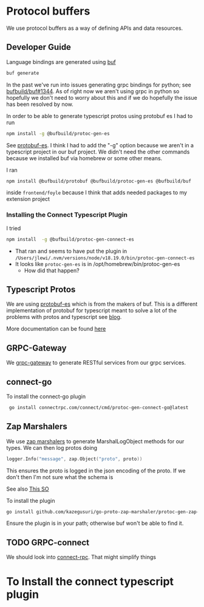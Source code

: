# Protocol buffers

We use protocol buffers as a way of defining APIs and data resources.

## Developer Guide

Language bindings are generated using [buf](https://buf.build/docs/introduction)

```sh {"id":"01J2H55T7BEVFCJV9A9QX55FTR"}
buf generate
```

In the past we've run into issues generating grpc bindings for python;
see [bufbuild/buf#1344](https://github.com/bufbuild/buf/issues/1344). As of right
now we aren't using grpc in python so hopefully we don't need to worry about this and
if we do hopefully the issue has been resolved by now.

In order to be able to generate typescript protos using protobuf es I had to run

```sh {"id":"01J2H55T7BEVFCJV9A9VN0YK7G"}
npm install -g @bufbuild/protoc-gen-es 
```

See [protobuf-es](https://github.com/bufbuild/protobuf-es). I think I had to add the "-g" option because we aren't
in a typescript project in our buf project. We didn't need the other commands because we installed buf via
homebrew or some other means.

I ran

```bash {"id":"01J2H55T7BEVFCJV9A9Y1VSEVA"}
npm install @bufbuild/protobuf @bufbuild/protoc-gen-es @bufbuild/buf
```

inside `frontend/foyle` because I think that adds needed packages to my extension project

### Installing the Connect Typescript Plugin

I tried

```bash {"id":"01J2H5K0PBVEZ8SJ5KBPET0M88"}
npm install  -g @bufbuild/protoc-gen-connect-es
```

* That ran and seems to have put the plugin in `/Users/jlewi/.nvm/versions/node/v18.19.0/bin/protoc-gen-connect-es`
* It looks like `protoc-gen-es` is in /opt/homebrew/bin/protoc-gen-es
  * How did that happen?

## Typescript Protos

We are using [protobuf-es](https://github.com/bufbuild/protobuf-es)  which is from the makers of buf.
This is a different implementation of protobuf  for typescript meant to solve a lot of the problems with protos
and typescript see [blog](https://buf.build/blog/protobuf-es-the-protocol-buffers-typescript-javascript-runtime-we-all-deserve).

More documentation can be found [here](https://github.com/bufbuild/protobuf-es/blob/main/docs/generated_code.md)

## GRPC-Gateway

We [grpc-gateway](https://grpc-ecosystem.github.io/grpc-gateway/) to generate RESTful services from our grpc services.

## connect-go

To install the connect-go plugin

```sh {"id":"01J2H55T7BEVFCJV9AA06C6GR5"}
 go install connectrpc.com/connect/cmd/protoc-gen-connect-go@latest
```

## Zap Marshalers

We use [zap marshalers](https://pkg.go.dev/go.uber.org/zap#hdr-JSON) to generate MarshalLogObject methods for our types.
We can then log protos doing

```go {"id":"01J2H55T7BEVFCJV9AA1SB6ACP"}
logger.Info("message", zap.Object("proto", proto))
```

This ensures the proto is logged in the json encoding of the proto. If we don't then I'm not sure what the schema is

See also [This SO](https://stackoverflow.com/questions/68411821/correctly-log-protobuf-messages-as-unescaped-json-with-zap-logger)

To install the plugin

```bash {"id":"01J2H55T7BEVFCJV9AA5QCWGPX"}
go install github.com/kazegusuri/go-proto-zap-marshaler/protoc-gen-zap-marshaler@latest
```

Ensure the plugin is in your path; otherwise buf won't be able to find it.

## TODO GRPC-connect

We should look into [connect-rpc](https://connectrpc.com/). That might simplify things

# To Install the connect typescript plugin